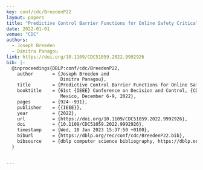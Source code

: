 ```yaml
---
key: conf/cdc/BreedenP22
layout: papers
title: "Predictive Control Barrier Functions for Online Safety Critical Control."
date: 2022-01-01
venue: "CDC"
authors:
  - Joseph Breeden
  - Dimitra Panagou
link: https://doi.org/10.1109/CDC51059.2022.9992926
bib: |-
  @inproceedings{DBLP:conf/cdc/BreedenP22,
    author       = {Joseph Breeden and
                    Dimitra Panagou},
    title        = {Predictive Control Barrier Functions for Online Safety Critical Control},
    booktitle    = {61st {IEEE} Conference on Decision and Control, {CDC} 2022, Cancun,
                    Mexico, December 6-9, 2022},
    pages        = {924--931},
    publisher    = {{IEEE}},
    year         = {2022},
    url          = {https://doi.org/10.1109/CDC51059.2022.9992926},
    doi          = {10.1109/CDC51059.2022.9992926},
    timestamp    = {Wed, 18 Jan 2023 15:37:50 +0100},
    biburl       = {https://dblp.org/rec/conf/cdc/BreedenP22.bib},
    bibsource    = {dblp computer science bibliography, https://dblp.org}
  }


---
```

